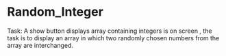 # Random_Integer
Task: A show button displays array containing integers is on screen , the task is to display an array in which two randomly chosen numbers from the array are interchanged. 

